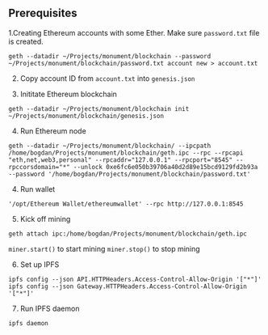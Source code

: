 ## Prerequisites

1.Creating Ethereum accounts with some Ether. Make sure `password.txt` file is created. 

`geth --datadir ~/Projects/monument/blockchain --password ~/Projects/monument/blockchain/password.txt account new > account.txt`


2. Copy account ID from `account.txt` into `genesis.json`

3. Inititate Ethereum blockchain

`geth --datadir ~/Projects/monument/blockchain init ~/Projects/monument/blockchain/genesis.json`

4. Run Ethereum node

```geth --datadir ~/Projects/monument/blockchain/ --ipcpath /home/bogdan/Projects/monument/blockchain/geth.ipc --rpc --rpcapi "eth,net,web3,personal" --rpcaddr="127.0.0.1" --rpcport="8545" --rpccorsdomain="*" --unlock 0xe6fc6e050b39706a40d2d89e15bcd9129fd2b93a --password '/home/bogdan/Projects/monument/blockchain/password.txt'```

4. Run wallet

`'/opt/Ethereum Wallet/ethereumwallet' --rpc http://127.0.0.1:8545`

5. Kick off mining

`geth attach ipc:/home/bogdan/Projects/monument/blockchain/geth.ipc`

`miner.start()` to start mining
`miner.stop()` to stop mining

6. Set up IPFS

`ipfs config --json API.HTTPHeaders.Access-Control-Allow-Origin '["*"]'`
`ipfs config --json Gateway.HTTPHeaders.Access-Control-Allow-Origin '["*"]'`

7. Run IPFS daemon

`ipfs daemon`